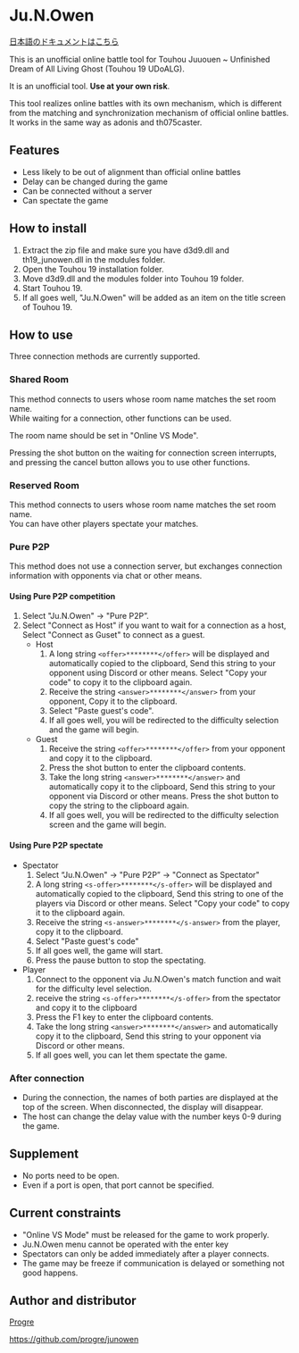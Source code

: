 # Ju.N.Owen

[日本語のドキュメントはこちら](./README.ja.md)

This is an unofficial online battle tool for Touhou Juuouen ~ Unfinished Dream of All Living Ghost (Touhou 19 UDoALG).

It is an unofficial tool. **Use at your own risk**.

This tool realizes online battles with its own mechanism, which is different from the matching and synchronization mechanism of official online battles.
It works in the same way as adonis and th075caster.

## Features

- Less likely to be out of alignment than official online battles
- Delay can be changed during the game
- Can be connected without a server
- Can spectate the game

## How to install

1. Extract the zip file and make sure you have d3d9.dll and th19_junowen.dll in the modules folder.
2. Open the Touhou 19 installation folder.
3. Move d3d9.dll and the modules folder into Touhou 19 folder.
4. Start Touhou 19.
5. If all goes well, "Ju.N.Owen" will be added as an item on the title screen of Touhou 19.

## How to use

Three connection methods are currently supported.

### Shared Room

This method connects to users whose room name matches the set room name.  
While waiting for a connection, other functions can be used.

The room name should be set in "Online VS Mode".

Pressing the shot button on the waiting for connection screen interrupts, and pressing the cancel button allows you to use other functions.

### Reserved Room

This method connects to users whose room name matches the set room name.  
You can have other players spectate your matches.

### Pure P2P

This method does not use a connection server, but exchanges connection information with opponents via chat or other means.

#### Using Pure P2P competition

1. Select "Ju.N.Owen" -> "Pure P2P”.
2. Select "Connect as Host" if you want to wait for a connection as a host,
   Select "Connect as Guset" to connect as a guest.
    - Host
        1. A long string `<offer>********</offer>` will be displayed and automatically copied to the clipboard,
           Send this string to your opponent using Discord or other means.
           Select "Copy your code" to copy it to the clipboard again.
        2. Receive the string `<answer>********</answer>` from your opponent,
           Copy it to the clipboard.
        3. Select "Paste guest's code".
        4. If all goes well, you will be redirected to the difficulty selection and the game will begin.
    - Guest
        1. Receive the string `<offer>********</offer>` from your opponent and copy it to the clipboard.
        2. Press the shot button to enter the clipboard contents.
        3. Take the long string `<answer>********</answer>` and automatically copy it to the clipboard,
           Send this string to your opponent via Discord or other means.
           Press the shot button to copy the string to the clipboard again.
        4. If all goes well, you will be redirected to the difficulty selection screen and the game will begin.

#### Using Pure P2P spectate

- Spectator
    1. Select “Ju.N.Owen" -> "Pure P2P” -> "Connect as Spectator"
    2. A long string `<s-offer>********</s-offer>` will be displayed and automatically copied to the clipboard,
       Send this string to one of the players via Discord or other means.
       Select "Copy your code" to copy it to the clipboard again.
    3. Receive the string `<s-answer>********</s-answer>` from the player,
       copy it to the clipboard.
    4. Select "Paste guest's code"
    5. If all goes well, the game will start.
    6. Press the pause button to stop the spectating.
- Player
    1. Connect to the opponent via Ju.N.Owen's match function and wait for the difficulty level selection.
    2. receive the string `<s-offer>********</s-offer>` from the spectator and copy it to the clipboard
    3. Press the F1 key to enter the clipboard contents.
    4. Take the long string `<answer>********</answer>` and automatically copy it to the clipboard,
       Send this string to your opponent via Discord or other means.
    5. If all goes well, you can let them spectate the game.

### After connection

- During the connection, the names of both parties are displayed at the top of the screen. When disconnected, the display will disappear.
- The host can change the delay value with the number keys 0-9 during the game.

## Supplement

- No ports need to be open.
- Even if a port is open, that port cannot be specified.

## Current constraints

- "Online VS Mode" must be released for the game to work properly.
- Ju.N.Owen menu cannot be operated with the enter key
- Spectators can only be added immediately after a player connects.
- The game may be freeze if communication is delayed or something not good happens.

## Author and distributor

[Progre](https://bsky.app/profile/progre.me)

<https://github.com/progre/junowen>
